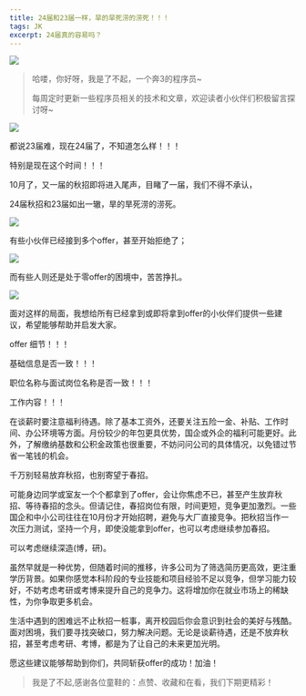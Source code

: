 ```yaml
---
title: 24届和23届一样，旱的旱死涝的涝死！！！
tags: JK
excerpt: 24届真的容易吗？
---
```


![](https://files.mdnice.com/user/27386/8ac77d96-cd7e-4f6a-8ccd-286829ffccdc.png)


> 哈喽，你好呀，我是了不起，一个奔3的程序员~ 
>
> 每周定时更新一些程序员相关的技术和文章，欢迎读者小伙伴们积极留言探讨呀~

![](https://files.mdnice.com/user/27386/8ac77d96-cd7e-4f6a-8ccd-286829ffccdc.png)

都说23届难，现在24届了，不知道怎么样！！！

特别是现在这个时间！！！

10月了，又一届的秋招即将进入尾声，目睹了一届，我们不得不承认，

24届秋招和23届如出一辙，旱的旱死涝的涝死。

![](https://files.mdnice.com/user/27386/2ec8616f-bf15-4385-9b49-e211da274231.png)

有些小伙伴已经接到多个offer，甚至开始拒绝了；

![](https://files.mdnice.com/user/27386/b6017457-6bf5-4ff9-864a-71187e425115.png)

而有些人则还是处于零offer的困境中，苦苦挣扎。

![](https://files.mdnice.com/user/27386/d6fa07f1-f84a-4db1-9f28-e27880a299be.png)

面对这样的局面，我想给所有已经拿到或即将拿到offer的小伙伴们提供一些建议，希望能够帮助并启发大家。

 offer 细节！！！

基础信息是否一致！！！

职位名称与面试岗位名称是否一致！！！

工作内容！！！

在谈薪时要注意福利待遇。除了基本工资外，还要关注五险一金、补贴、工作时间、办公环境等方面。月份较少的年包更具优势，国企或外企的福利可能更好。此外，了解缴纳基数和公积金政策也很重要，不妨问问公司的具体情况，以免错过节省一笔钱的机会。

千万别轻易放弃秋招，也别寄望于春招。

可能身边同学或室友一个个都拿到了offer，会让你焦虑不已，甚至产生放弃秋招、等待春招的念头。但请记住，春招岗位有限，时间更短，竞争更加激烈。一些国企和中小公司往往在10月份才开始招聘，避免与大厂直接竞争。把秋招当作一次压力测试，坚持一个月，即使没能拿到offer，也可以考虑继续参加春招。

可以考虑继续深造(博，研)。

虽然早就是一种优势，但随着时间的推移，许多公司为了筛选简历更高效，更注重学历背景。如果你感觉本科阶段的专业技能和项目经验不足以竞争，但学习能力较好，不妨考虑考研或考博来提升自己的竞争力。这将增加你在就业市场上的稀缺性，为你争取更多机会。

生活中遇到的困难远不止秋招一桩事，离开校园后你会意识到社会的美好与残酷。面对困境，我们要寻找突破口，努力解决问题。无论是谈薪待遇，还是不放弃秋招，甚至考虑考研、考博，都是为了让自己的未来更加光明。

愿这些建议能够帮助到你们，共同斩获offer的成功！加油！

>我是了不起,感谢各位童鞋的：点赞、收藏和在看，我们下期更精彩！